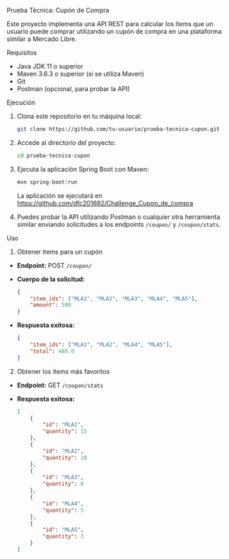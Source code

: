 Prueba Técnica: Cupón de Compra

Este proyecto implementa una API REST para calcular los ítems que un usuario puede comprar utilizando un cupón de compra en una plataforma similar a Mercado Libre.

 Requisitos

- Java JDK 11 o superior
- Maven 3.6.3 o superior (si se utiliza Maven)
- Git
- Postman (opcional, para probar la API)

 Ejecución

1. Clona este repositorio en tu máquina local:

    ```bash
    git clone https://github.com/tu-usuario/prueba-tecnica-cupon.git
    ```

2. Accede al directorio del proyecto:

    ```bash
    cd prueba-tecnica-cupon
    ```

3. Ejecuta la aplicación Spring Boot con Maven:

    ```bash
    mvn spring-boot:run
    ```

   La aplicación se ejecutará en https://github.com/dfc201692/Challenge_Cupon_de_compra

4. Puedes probar la API utilizando Postman o cualquier otra herramienta similar enviando solicitudes a los endpoints `/coupon/` y `/coupon/stats`.

 Uso

 1. Obtener ítems para un cupón

- **Endpoint:** POST `/coupon/`
- **Cuerpo de la solicitud:**

    ```json
    {
        "item_ids": ["MLA1", "MLA2", "MLA3", "MLA4", "MLA5"],
        "amount": 500
    }
    ```

- **Respuesta exitosa:**

    ```json
    {
        "item_ids": ["MLA1", "MLA2", "MLA4", "MLA5"],
        "total": 480.0
    }
    ```

 2. Obtener los ítems más favoritos

- **Endpoint:** GET `/coupon/stats`
- **Respuesta exitosa:**

    ```json
    [
        {
            "id": "MLA1",
            "quantity": 15
        },
        {
            "id": "MLA2",
            "quantity": 10
        },
        {
            "id": "MLA3",
            "quantity": 8
        },
        {
            "id": "MLA4",
            "quantity": 5
        },
        {
            "id": "MLA5",
            "quantity": 3
        }
    ]
    ```
